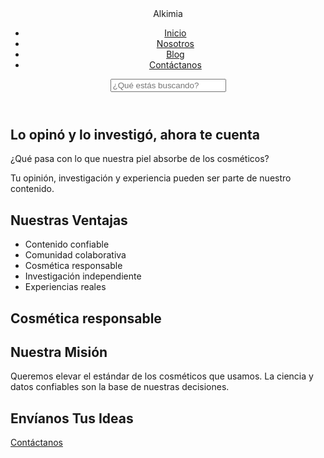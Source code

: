 <!DOCTYPE html>
<html lang="es">
<head>
  <meta charset="UTF-8">
  <meta name="viewport" content="width=device-width, initial-scale=1.0">
  <title>alpercol</title>
  <link rel="stylesheet" href="styles.css">
</head>
<body>

  <!-- Header -->
  <header class="header">
    <div class="logo">Alkimia</div>
    <nav class="nav">
      <ul>
        <li><a href="#">Inicio</a></li>
        <li><a href="#">Nosotros</a></li>
        <li><a href="#">Blog</a></li>
        <li><a href="#">Contáctanos</a></li>
      </ul>
    </nav>
    <div class="search-bar">
      <input type="text" placeholder="¿Qué estás buscando?">
    </div>
  </header>

  <!-- Featured Content -->
  <section class="featured">
    <div class="featured-image"></div>
    <h1>Lo opinó y lo investigó, ahora te cuenta</h1>
    <p>¿Qué pasa con lo que nuestra piel absorbe de los cosméticos?</p>
  </section>

  <!-- Community Engagement -->
  <section class="community">
    <div class="community-image"></div>
    <p>Tu opinión, investigación y experiencia pueden ser parte de nuestro contenido.</p>
  </section>

  <!-- Advantages -->
  <section class="advantages">
    <h2>Nuestras Ventajas</h2>
    <ul>
      <li>Contenido confiable</li>
      <li>Comunidad colaborativa</li>
      <li>Cosmética responsable</li>
      <li>Investigación independiente</li>
      <li>Experiencias reales</li>
    </ul>
  </section>

  <!-- Product Section -->
  <section class="products">
    <div class="products-image"></div>
    <h2>Cosmética responsable</h2>
  </section>

  <!-- Mission -->
  <section class="mission">
    <h2>Nuestra Misión</h2>
    <p>Queremos elevar el estándar de los cosméticos que usamos. La ciencia y datos confiables son la base de nuestras decisiones.</p>
  </section>

  <!-- Call to Action -->
  <section class="cta">
    <h2>Envíanos Tus Ideas</h2>
    <a href="#" class="contact-button">Contáctanos</a>
  </section>

</body>
</html> 
